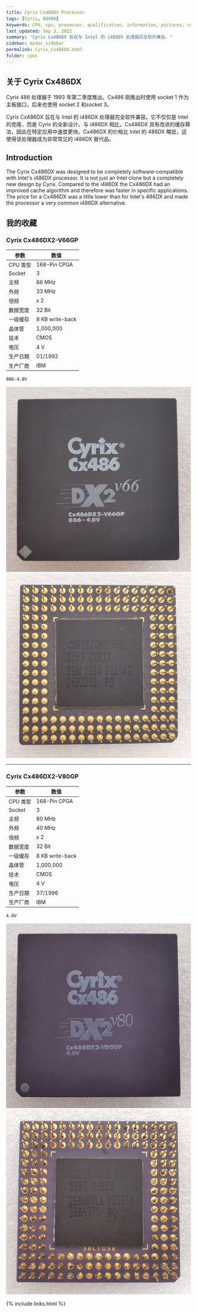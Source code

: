 ```yaml
---
title: Cyrix Cx486DX Processor
tags: [Cyrix, 80486]
keywords: CPU, cpu, processor, qualification, information, pictures, core, frequency, chip packaging, packaging, cpu info, x86, collection, amd, cyrix, harris, ibm, idt, iit, intel, motorola, nec, sgs, sgs-thomson, siemens, ST, signetics, mhs, ti, texas instruments, ulsi, umc, weitek, zilog, 808x, 8085, 8088, 8086, 80188, 80186, 80286, 286, 80386, 386, i386, Am386, 386sx, 386dx, 486, i486, 586, 486sx, 486dx, overdrive, 487, pentium, 586, 5x86, 386dlc, 386slc, 486dx2, mmx, ppro, pentium-pro, pro, athlon, duron, z80, dirk oppelt, dirk, oppelt, engineering, sample, samples
last_updated: Sep 3, 2022
summary: "Cyrix Cx486DX 旨在与 Intel 的 i486DX 处理器完全软件兼容。"
sidebar: mydoc_sidebar
permalink: Cyrix_Cx486DX.html
folder: cpus
---
```


## 关于 Cyrix Cx486DX

Cyrix 486 处理器于 1993 年第二季度推出。Cx486 刚推出时使用 socket 1 作为主板接口，后来也使用 socket 2 和socket 3。

Cyrix Cx486DX 旨在与 Intel 的 i486DX 处理器完全软件兼容。它不仅仅是 Intel 的克隆，而是 Cyrix 的全新设计。与 i486DX 相比，Cx486DX 具有改进的缓存算法，因此在特定应用中速度更快。Cx486DX 的价格比 Intel 的 486DX 略低，这使得该处理器成为非常常见的 i486DX 替代品。

## Introduction

The Cyrix Cx486DX was designed to be completely software-compatible with Intel's i486DX processor. It is not just an Intel clone but a completely new design by Cyrix. Compared to the i486DX the Cx486DX had an improved cache algorithm and therefore was faster in specific applications. The price for a Cx486DX was a little lower than for Intel's 486DX and made the processor a very common i486DX alternative.

## 我的收藏

### Cyrix Cx486DX2-V66GP

| 参数 | 数值 |
| ------ | ------ |
| CPU 类型 | 168-Pin CPGA |
| Socket | 3 |
| 主频 | 66 MHz |
| 外频 | 33 MHz |
| 倍频 | x 2 |
| 数据宽度 | 32 Bit |
| 一级缓存 | 8 KB write-back |
| 晶体管 | 1,000,000 |
| 技术 | CMOS |
| 电压 | 4 V |
| 生产日期 | 01/1992 |
| 生产厂商 | IBM |

```
086-4.0V
```

![Cyrix Cx486DX2-V66GP 正面](/images/cpus/Cyrix/Cyrix_Cx486DX2-V66GP_1.jpg)
![Cyrix Cx486DX2-V66GP 反面](/images/cpus/Cyrix/Cyrix_Cx486DX2-V66GP_2.jpg)

---------

### Cyrix Cx486DX2-V80GP

| 参数 | 数值 |
| ------ | ------ |
| CPU 类型 | 168-Pin CPGA |
| Socket | 3 |
| 主频 | 80 MHz |
| 外频 | 40 MHz |
| 倍频 | x 2 |
| 数据宽度 | 32 Bit |
| 一级缓存 | 8 KB write-back |
| 晶体管 | 1,000,000 |
| 技术 | CMOS |
| 电压 | 4 V |
| 生产日期 | 37/1996 |
| 生产厂商 | IBM |

```
4.0V
```

![Cyrix Cx486DX2-V80GP 正面](/images/cpus/Cyrix/Cyrix_Cx486DX2-V80GP_1.jpg)
![Cyrix Cx486DX2-V80GP 反面](/images/cpus/Cyrix/Cyrix_Cx486DX2-V80GP_2.jpg)

{% include links.html %}

